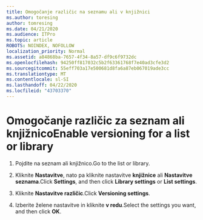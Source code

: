 ```yaml
---
title: Omogočanje različic na seznamu ali v knjižnici
ms.author: toresing
author: tomresing
ms.date: 04/21/2020
ms.audience: ITPro
ms.topic: article
ROBOTS: NOINDEX, NOFOLLOW
localization_priority: Normal
ms.assetid: a84868ba-7657-4f34-8a57-df9c6f9732dc
ms.openlocfilehash: 94250ff817032c5b2f63361768f7e40ad3cfe3d2
ms.sourcegitcommit: 55eff703a17e500681d8fa6a87eb067019ade3cc
ms.translationtype: MT
ms.contentlocale: sl-SI
ms.lasthandoff: 04/22/2020
ms.locfileid: "43703370"
---
```

# <a name="enable-versioning-for-a-list-or-library"></a><span data-ttu-id="f6660-102">Omogočanje različic za seznam ali knjižnico</span><span class="sxs-lookup"><span data-stu-id="f6660-102">Enable versioning for a list or library</span></span>

1. <span data-ttu-id="f6660-103">Pojdite na seznam ali knjižnico.</span><span class="sxs-lookup"><span data-stu-id="f6660-103">Go to the list or library.</span></span>
    
2. <span data-ttu-id="f6660-104">Kliknite **Nastavitve**, nato pa kliknite nastavitve **knjižnice** ali **Nastavitve seznama**.</span><span class="sxs-lookup"><span data-stu-id="f6660-104">Click **Settings**, and then click **Library settings** or **List settings**.</span></span>
    
3. <span data-ttu-id="f6660-105">Kliknite **Nastavitve različic**.</span><span class="sxs-lookup"><span data-stu-id="f6660-105">Click **Versioning settings**.</span></span>
    
4. <span data-ttu-id="f6660-106">Izberite želene nastavitve in kliknite **v redu**.</span><span class="sxs-lookup"><span data-stu-id="f6660-106">Select the settings you want, and then click **OK**.</span></span>
    

